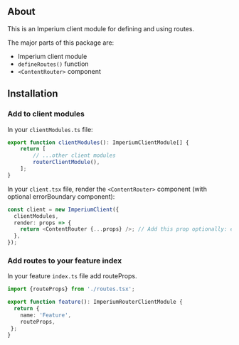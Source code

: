 ## About
This is an Imperium client module for defining and using routes.

The major parts of this package are:
* Imperium client module
* `defineRoutes()` function
* `<ContentRouter>` component

## Installation

### Add to client modules
In your `clientModules.ts` file:
```typescript
export function clientModules(): ImperiumClientModule[] {
    return [
        // ...other client modules	
        routerClientModule(),
    ];
}
```

In your `client.tsx` file, render the `<ContentRouter>` component (with optional errorBoundary component):
```typescript jsx
const client = new ImperiumClient({
  clientModules,
  render: props => {
    return <ContentRouter {...props} />; // Add this prop optionally: errorBoundary={ErrorBoundary}
  },
});
```

### Add routes to your feature index
In your feature `index.ts` file add routeProps.

```typescript
import {routeProps} from './routes.tsx';

export function feature(): ImperiumRouterClientModule {
  return {
    name: 'Feature',
    routeProps,
 };
}
```
